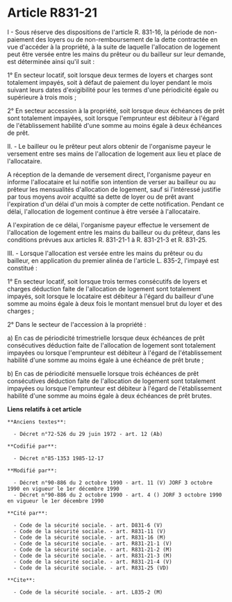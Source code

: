 # Article R831-21

I - Sous réserve des dispositions de l'article R. 831-16, la période de non-paiement des loyers ou de non-remboursement de la
dette contractée en vue d'accéder à la propriété, à la suite de laquelle l'allocation de logement peut être versée entre les
mains du prêteur ou du bailleur sur leur demande, est déterminée ainsi qu'il suit :

1° En secteur locatif, soit lorsque deux termes de loyers et charges sont totalement impayés, soit à défaut de paiement du
loyer pendant le mois suivant leurs dates d'exigibilité pour les termes d'une périodicité égale ou supérieure à trois mois ;

2° En secteur accession à la propriété, soit lorsque deux échéances de prêt sont totalement impayées, soit lorsque
l'emprunteur est débiteur à l'égard de l'établissement habilité d'une somme au moins égale à deux échéances de prêt.

II. - Le bailleur ou le prêteur peut alors obtenir de l'organisme payeur le versement entre ses mains de l'allocation de
logement aux lieu et place de l'allocataire.

A réception de la demande de versement direct, l'organisme payeur en informe l'allocataire et lui notifie son intention de
verser au bailleur ou au prêteur les mensualités d'allocation de logement, sauf si l'intéressé justifie par tous moyens avoir
acquitté sa dette de loyer ou de prêt avant l'expiration d'un délai d'un mois à compter de cette notification. Pendant ce
délai, l'allocation de logement continue à être versée à l'allocataire.

A l'expiration de ce délai, l'organisme payeur effectue le versement de l'allocation de logement entre les mains du bailleur
ou du prêteur, dans les conditions prévues aux articles R. 831-21-1 à R. 831-21-3 et R. 831-25.

III. - Lorsque l'allocation est versée entre les mains du prêteur ou du bailleur, en application du premier alinéa de
l'article L. 835-2, l'impayé est constitué :

1° En secteur locatif, soit lorsque trois termes consécutifs de loyers et charges déduction faite de l'allocation de logement
sont totalement impayés, soit lorsque le locataire est débiteur à l'égard du bailleur d'une somme au moins égale à deux fois
le montant mensuel brut du loyer et des charges ;

2° Dans le secteur de l'accession à la propriété :

a) En cas de périodicité trimestrielle lorsque deux échéances de prêt consécutives déduction faite de l'allocation de
logement sont totalement impayées ou lorsque l'emprunteur est débiteur à l'égard de l'établissement habilité d'une somme au
moins égale à une échéance de prêt brute ;

b) En cas de périodicité mensuelle lorsque trois échéances de prêt consécutives déduction faite de l'allocation de logement
sont totalement impayées ou lorsque l'emprunteur est débiteur à l'égard de l'établissement habilité d'une somme au moins
égale à deux échéances de prêt brutes.

**Liens relatifs à cet article**

	**Anciens textes**:

	  - Décret n°72-526 du 29 juin 1972 - art. 12 (Ab)

	**Codifié par**:

	  - Décret n°85-1353 1985-12-17

	**Modifié par**:

	  - Décret n°90-886 du 2 octobre 1990 - art. 11 (V) JORF 3 octobre 1990 en vigueur le 1er décembre 1990
	  - Décret n°90-886 du 2 octobre 1990 - art. 4 () JORF 3 octobre 1990 en vigueur le 1er décembre 1990

	**Cité par**:

	  - Code de la sécurité sociale. - art. D831-6 (V)
	  - Code de la sécurité sociale. - art. R831-11 (V)
	  - Code de la sécurité sociale. - art. R831-16 (M)
	  - Code de la sécurité sociale. - art. R831-21-1 (V)
	  - Code de la sécurité sociale. - art. R831-21-2 (M)
	  - Code de la sécurité sociale. - art. R831-21-3 (M)
	  - Code de la sécurité sociale. - art. R831-21-4 (V)
	  - Code de la sécurité sociale. - art. R831-25 (VD)

	**Cite**:

	  - Code de la sécurité sociale. - art. L835-2 (M)
